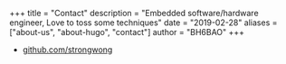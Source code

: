 +++
title = "Contact"
description = "Embedded software/hardware engineer, Love to toss some techniques"
date = "2019-02-28"
aliases = ["about-us", "about-hugo", "contact"]
author = "BH6BAO"
+++

- [github.com/strongwong](https://github.com/strongwong)

